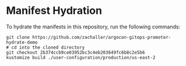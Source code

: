 # Manifest Hydration

To hydrate the manifests in this repository, run the following commands:

```shell
git clone https://github.com/zachaller/argocon-gitops-promoter-hydrate-demo
# cd into the cloned directory
git checkout 2b374ccb9ce03952bc3c4eb203649fc6b8c2e5b6
kustomize build ./user-configuration/production/us-east-2
```
